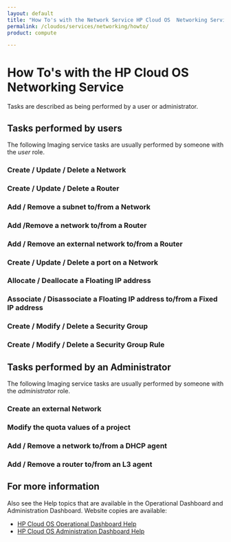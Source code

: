 ```yaml
---
layout: default
title: "How To's with the Network Service HP Cloud OS  Networking Service"
permalink: /cloudos/services/networking/howto/
product: compute

---
```

<!--PUBLISHED-->
# How To's with the HP Cloud OS Networking Service #

<!-- Taken from http://wiki.hpcloud.net/display/core/Core+Edition+Use+cases#CoreEditionUsecases-OverCloud -->

Tasks are described as being performed by a user or administrator.

## Tasks performed by users ##

The following Imaging service tasks are usually performed by someone with the *user* role.

### Create  / Update / Delete a Network
### Create / Update / Delete a Router
### Add / Remove a subnet to/from a Network
### Add /Remove a network to/from a Router
### Add / Remove an external network to/from a Router
### Create / Update / Delete a port on a Network
### Allocate / Deallocate a Floating IP address
### Associate / Disassociate a Floating IP address to/from a Fixed IP address
### Create / Modify / Delete a Security Group
### Create / Modify / Delete a Security Group Rule
    
## Tasks performed by an Administrator ##

The following Imaging service tasks are usually performed by someone with the *administrator* role.

### Create an external Network
### Modify the quota values of a project
### Add / Remove a network to/from a DHCP agent
### Add / Remove a router to/from an L3 agent
	
## For more information ##

Also see the Help topics that are available in the Operational Dashboard and Administration Dashboard.  Website copies are available:

* [HP Cloud OS Operational Dashboard Help](/cloudos/manage/operational-dashboard/)
* [HP Cloud OS Administration Dashboard Help](/cloudos/manage/administration-dashboard/)